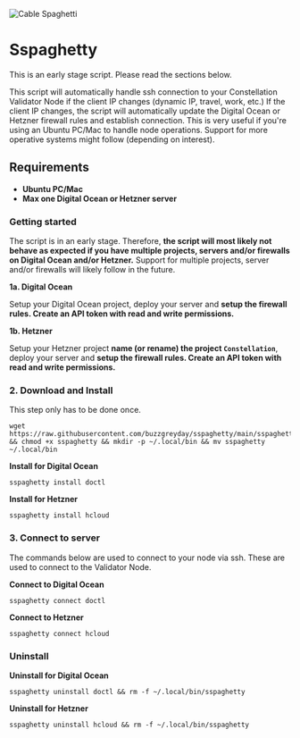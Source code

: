 ![Cable Spaghetti](https://helios-i.mashable.com/imagery/articles/05Iodbvms58ia2wLGLaBa0C/hero-image.fill.size_1248x702.v1623387584.jpg)
# Sspaghetty

This is an early stage script. Please read the sections below.

This script will automatically handle ssh connection to your Constellation Validator Node if the client IP changes (dynamic IP, travel, work, etc.) If the client IP changes, the script will automatically update the Digital Ocean or Hetzner firewall rules and establish connection. This is very useful if you're using an Ubuntu PC/Mac to handle node operations. Support for more operative systems might follow (depending on interest). 

## Requirements

* __**Ubuntu PC/Mac**__
* __**Max one Digital Ocean or Hetzner server**__

### Getting started

The script is in an early stage. Therefore, __**the script will most likely not behave as expected if you have multiple projects, servers and/or firewalls on Digital Ocean and/or Hetzner.**__ Support for multiple projects, server and/or firewalls will likely follow in the future.

**1a. Digital Ocean**

Setup your Digital Ocean project, deploy your server and __**setup the firewall rules. Create an API token with read and write permissions.**__

**1b. Hetzner**

Setup your Hetzner project __**name (or rename) the project `Constellation`**__, deploy your server and __**setup the firewall rules. Create an API token with read and write permissions.**__

### 2. Download and Install

This step only has to be done once.

```
wget https://raw.githubusercontent.com/buzzgreyday/sspaghetty/main/sspaghetty && chmod +x sspaghetty && mkdir -p ~/.local/bin && mv sspaghetty ~/.local/bin
```
**Install for Digital Ocean**
```
sspaghetty install doctl
```
**Install for Hetzner**
```
sspaghetty install hcloud
```
### 3. Connect to server

The commands below are used to connect to your node via ssh. These are used to connect to the Validator Node.

**Connect to Digital Ocean**
```
sspaghetty connect doctl
```
**Connect to Hetzner**
```
sspaghetty connect hcloud
```
### Uninstall
**Uninstall for Digital Ocean**
```
sspaghetty uninstall doctl && rm -f ~/.local/bin/sspaghetty
```
**Uninstall for Hetzner**
```
sspaghetty uninstall hcloud && rm -f ~/.local/bin/sspaghetty
```